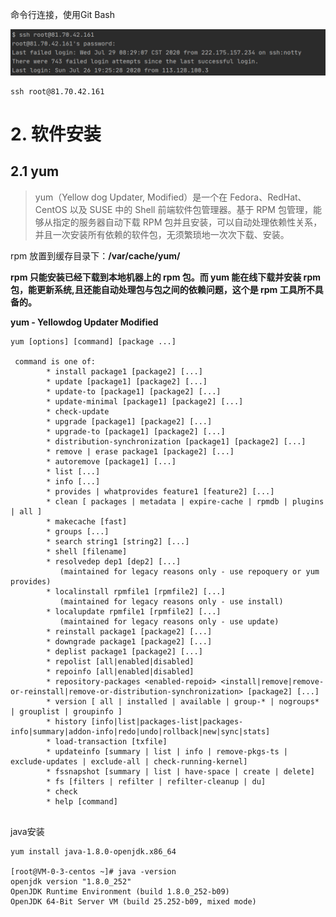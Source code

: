 命令行连接，使用Git Bash

![image-20200729083454576](images/image-20200729083454576.png)

```shell
ssh root@81.70.42.161
```



# 2. 软件安装

## 2.1 yum

>yum（Yellow dog Updater, Modified）是一个在 Fedora、RedHat、CentOS 以及 SUSE 中的 Shell 前端软件包管理器。基于 RPM 包管理，能够从指定的服务器自动下载 RPM 包并且安装，可以自动处理依赖性关系，并且一次安装所有依赖的软件包，无须繁琐地一次次下载、安装。

rpm 放置到缓存目录下：**/var/cache/yum/**

**rpm 只能安装已经下载到本地机器上的 rpm 包。而 yum 能在线下载并安装 rpm 包，能更新系统,且还能自动处理包与包之间的依赖问题，这个是 rpm 工具所不具备的。**



**yum - Yellowdog Updater Modified**

```shell
yum [options] [command] [package ...]

 command is one of:
        * install package1 [package2] [...]
        * update [package1] [package2] [...]
        * update-to [package1] [package2] [...]
        * update-minimal [package1] [package2] [...]
        * check-update
        * upgrade [package1] [package2] [...]
        * upgrade-to [package1] [package2] [...]
        * distribution-synchronization [package1] [package2] [...]
        * remove | erase package1 [package2] [...]
        * autoremove [package1] [...]
        * list [...]
        * info [...]
        * provides | whatprovides feature1 [feature2] [...]
        * clean [ packages | metadata | expire-cache | rpmdb | plugins | all ]
        * makecache [fast]
        * groups [...]
        * search string1 [string2] [...]
        * shell [filename]
        * resolvedep dep1 [dep2] [...]
           (maintained for legacy reasons only - use repoquery or yum provides)
        * localinstall rpmfile1 [rpmfile2] [...]
           (maintained for legacy reasons only - use install)
        * localupdate rpmfile1 [rpmfile2] [...]
           (maintained for legacy reasons only - use update)
        * reinstall package1 [package2] [...]
        * downgrade package1 [package2] [...]
        * deplist package1 [package2] [...]
        * repolist [all|enabled|disabled]
        * repoinfo [all|enabled|disabled]
        * repository-packages <enabled-repoid> <install|remove|remove-or-reinstall|remove-or-distribution-synchronization> [package2] [...]
        * version [ all | installed | available | group-* | nogroups* | grouplist | groupinfo ]
        * history [info|list|packages-list|packages-info|summary|addon-info|redo|undo|rollback|new|sync|stats]
        * load-transaction [txfile]
        * updateinfo [summary | list | info | remove-pkgs-ts | exclude-updates | exclude-all | check-running-kernel]
        * fssnapshot [summary | list | have-space | create | delete]
        * fs [filters | refilter | refilter-cleanup | du]
        * check
        * help [command]


```



java安装

```shell
yum install java-1.8.0-openjdk.x86_64

[root@VM-0-3-centos ~]# java -version
openjdk version "1.8.0_252"
OpenJDK Runtime Environment (build 1.8.0_252-b09)
OpenJDK 64-Bit Server VM (build 25.252-b09, mixed mode)

```

